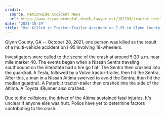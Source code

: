 ```yaml
---
credit:
  source: Nationwide Accident News
  url: https://www.texas-wrongful-death-lawyer.net/162709/tractor-trailer-accident-glynn-county-ga-i-95.htm
date: '2021-10-29'
title: "Man Killed in Tractor-Trailer Accident on I-95 in Glynn County, GA"
---
```

Glynn County, GA -- October 28, 2021, one person was killed as the result of a multi-vehicle accident on I-95 involving 18-wheelers.

Investigators were called to the scene of the crash at around 5:20 a.m. near mile marker 40. The events began when a Nissan Sentra traveling southbound on the interstate had a tire go flat. The Sentra then crashed into the guardrail. A Tesla, followed by a Volvo tractor-trailer, then hit the Sentra. After this, a man in a Nissan Altima swerved to avoid the Sentra, then hit the median guardrail. A Peterbilt tractor-trailer then crashed into the side of the Altima. A Toyota 4Runner also crashed.

Due to the collisions, the driver of the Altima sustained fatal injuries. It's unclear if anyone else was hurt. Police have yet to determine factors contributing to the crash.
